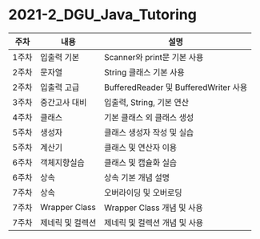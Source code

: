 # 2021-2_DGU_Java_Tutoring

|주차|내용|설명|
|------|---|---|
|1주차|입출력 기본|Scanner와 print문 기본 사용|
|2주차|문자열|String 클래스 기본 사용|
|2주차|입출력 고급|BufferedReader 및 BufferedWriter 사용|
|3주차|중간고사 대비|입출력, String, 기본 연산|
|4주차|클래스|기본 클래스 외 클래스 생성|
|5주차|생성자|클래스 생성자 작성 및 실습|
|5주차|계산기|클래스 및 연산자 이용|
|6주차|객체지향실습|클래스 및 캡슐화 실습|
|6주차|상속|상속 기본 개념 설명|
|7주차|상속|오버라이딩 및 오버로딩|
|7주차|Wrapper Class|Wrapper Class 개념 및 사용|
|7주차|제네릭 및 컬렉션|제네릭 및 컬렉션 개념 및 사용|


